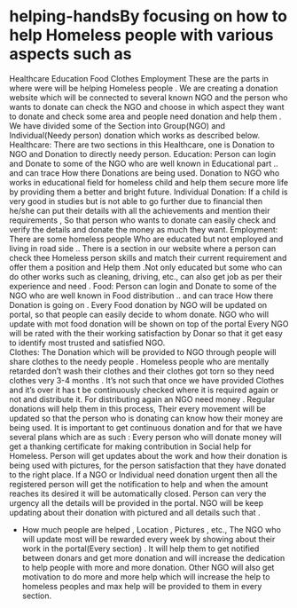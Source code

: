 # helping-handsBy  focusing on how to help Homeless people with various aspects such as
Healthcare
Education
Food
Clothes
Employment
These are the parts in where were will be helping Homeless people . We are creating a donation website which will be connected to several known NGO and the person who wants to donate can check the NGO and choose in which aspect they want to donate and check some area and people need donation and help them .
We have divided some of the Section into Group(NGO) and Individual(Needy person) donation which works as described below.
Healthcare:  There are two sections in this Healthcare, one is Donation to NGO and Donation to directly needy person.
Education: Person can login and Donate to some of the NGO who are well known in Educational part .. and can trace How there Donations are being used. 
Donation to NGO who works in educational field for homeless child and help them secure more life by providing them a better and bright future.
Individual Donation: If a child is very good in studies but is not able to go further due to financial then he/she can put their details with all the achievements and mention their requirements , So that person who wants to donate can easily check and verify the details and donate the money as much they want. 
Employment: There are some homeless people Who are educated but not employed and living in road side .. There is a section in our website where a person can check thee Homeless person skills and match their current requirement and offer them a position and Help them .Not only educated but some who can do other works such as cleaning, driving, etc., can also get job as per their experience and need . 
Food: Person can login and Donate to some of the NGO who are well known in Food distribution .. and can trace How there Donation is going on . 
Every Food donation by NGO will be updated on portal, so that people can easily decide to whom donate. 
NGO who will update with mot food donation will be shown on top of the portal
Every NGO will be rated with the their working satisfaction by Donar so that it get easy to identify most trusted and satisfied NGO.  
Clothes: The Donation which will be provided to NGO through people will share clothes to the needy people .
Homeless people who are mentally retarded don’t wash their clothes and  their clothes got torn so they need clothes very 3-4 months . It’s  not such that once we have provided Clothes and it’s over it has t be continuously checked where it is required again or not and distribute it.
For distributing again an NGO need money . Regular donations will help them in this process, 
Their every movement will be updated so that the person who is donating can know how their money are being used.
It is important to get continuous donation and for that we have several plans which are as such :
Every person who will donate money will get a thanking certificate for making contribution in Social help for Homeless.
Person will get updates about the work and how their donation is being used with pictures, for the person satisfaction that they have donated to the right place.
If a NGO or Individual need donation urgent then all the registered person will get the notification to help and when the amount reaches its desired it will be automatically closed. Person can very the urgency all the details will be provided in the portal.
NGO will be keep updating about their donation with pictured and all details such that . 
- How much people are helped , Location , Pictures , etc.,
The NGO who will update most will be rewarded every week by showing about their work in the portal(Every section) . It will help them to get notified between donars and get more donation and will increase the dedication to help people with more and more donation.
Other NGO will also get motivation to do more and more help which will increase the help to homeless peoples and max help will be provided to them in every section.
